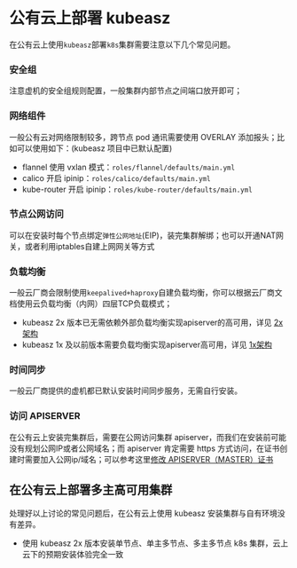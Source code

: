 # 公有云上部署 kubeasz

在公有云上使用`kubeasz`部署`k8s`集群需要注意以下几个常见问题。

### 安全组

注意虚机的安全组规则配置，一般集群内部节点之间端口放开即可；

### 网络组件

一般公有云对网络限制较多，跨节点 pod 通讯需要使用 OVERLAY 添加报头；比如可以使用如下：(kubeasz 项目中已默认配置)

- flannel 使用 vxlan 模式：`roles/flannel/defaults/main.yml`
- calico 开启 ipinip：`roles/calico/defaults/main.yml`
- kube-router 开启 ipinip：`roles/kube-router/defaults/main.yml`

### 节点公网访问

可以在安装时每个节点绑定`弹性公网地址`(EIP)，装完集群解绑；也可以开通NAT网关，或者利用iptables自建上网网关等方式

### 负载均衡

一般云厂商会限制使用`keepalived+haproxy`自建负载均衡，你可以根据云厂商文档使用云负载均衡（内网）四层TCP负载模式；

- kubeasz 2x 版本已无需依赖外部负载均衡实现apiserver的高可用，详见 [2x架构](https://github.com/easzlab/kubeasz/blob/dev2/docs/setup/00-planning_and_overall_intro.md#ha-architecture)
- kubeasz 1x 及以前版本需要负载均衡实现apiserver高可用，详见 [1x架构](https://github.com/easzlab/kubeasz/blob/dev1/docs/setup/00-planning_and_overall_intro.md#ha-architecture)

### 时间同步

一般云厂商提供的虚机都已默认安装时间同步服务，无需自行安装。 

### 访问 APISERVER

在公有云上安装完集群后，需要在公网访问集群 apiserver，而我们在安装前可能没有规划公网IP或者公网域名；而 apiserver 肯定需要 https 方式访问，在证书创建时需要加入公网ip/域名；可以参考这里[修改 APISERVER（MASTER）证书](../op/ch_apiserver_cert.md)

## 在公有云上部署多主高可用集群

处理好以上讨论的常见问题后，在公有云上使用 kubeasz 安装集群与自有环境没有差异。

- 使用 kubeasz 2x 版本安装单节点、单主多节点、多主多节点 k8s 集群，云上云下的预期安装体验完全一致

